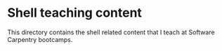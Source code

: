 Shell teaching content
=======================

This directory contains the shell related content that I teach at Software Carpentry 
bootcamps. 